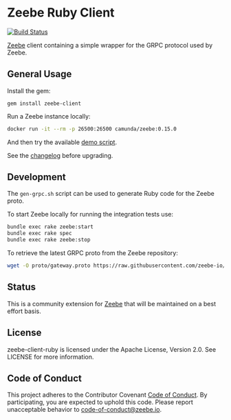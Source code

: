 # Zeebe Ruby Client

[![Build Status](https://travis-ci.org/zeebe-io/zeebe-client-ruby.svg?branch=master)](https://travis-ci.org/zeebe-io/zeebe-client-ruby/)

[Zeebe](https://zeebe.io) client containing a simple wrapper for the GRPC protocol used by Zeebe.

## General Usage

Install the gem:

    gem install zeebe-client

Run a Zeebe instance locally:

```sh
docker run -it --rm -p 26500:26500 camunda/zeebe:0.15.0
```

And then try the available [demo script](examples/demo.rb).

See the [changelog](CHANGELOG.md) before upgrading.

## Development

The `gen-grpc.sh` script can be used to generate Ruby code for the Zeebe proto.

To start Zeebe locally for running the integration tests use:

```sh
bundle exec rake zeebe:start
bundle exec rake spec
bundle exec rake zeebe:stop
```

To retrieve the latest GRPC proto from the Zeebe repository:

```sh
wget -O proto/gateway.proto https://raw.githubusercontent.com/zeebe-io/zeebe/develop/gateway-protocol/src/main/proto/gateway.proto
```

## Status

This is a community extension for [Zeebe](https://zeebe.io) that will be maintained on a best effort basis.

## License

zeebe-client-ruby is licensed under the Apache License, Version 2.0. See LICENSE for more information.

## Code of Conduct

This project adheres to the Contributor Covenant [Code of
Conduct](/CODE_OF_CONDUCT.md). By participating, you are expected to uphold
this code. Please report unacceptable behavior to code-of-conduct@zeebe.io.
